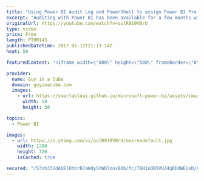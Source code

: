 ```yaml
---
title: "Using Power BI Audit Log and PowerShell to assign Power BI Pro licenses"
excerpt: "Auditing with Power BI has been available for a few months within the US and more recently within all regions except Europe and Australia as a preview. This provides auditing on certain events to understand what your organization is doing with the service.   The new activity that has been added is when"
originalUrl: https://youtube.com/watch?v=oulR910VBrU
type: video
price: Free
length: PT9M14S
publishedDateTime: 2017-01-12T21:13:14Z
heat: 50

featuredContent: "<iframe width=\"800\" height=\"500\" frameborder=\"0\" src=\"https://www.youtube.com/embed/oulR910VBrU\" allow=\"accelerometer; autoplay; encrypted-media; gyroscope; picture-in-picture\" allowfullscreen></iframe>"

provider:
  name: Guy in a Cube
  domain: guyinacube.com
  images:
    - url: https://smartableai.github.io/microsoft-power-bi/assets/images/organizations/guyinacube.com-50x50.jpg
      width: 50
      height: 50

topics:
  - Power BI

images:
  - url: https://i.ytimg.com/vi/oulR910VBrU/maxresdefault.jpg
    width: 1280
    height: 720
    isCached: true

secured: "/S3nh332dAQElKhbrB7aWdySYWDlzovB6b/fc/78H1oOB5VUZ4qRDdWEUsD/KuGgYHsS2HWMnR9KvruxItPTbiYjS04UJFXDArca3HrnRCOhWhN3qpcHbmiUcY3UEATSdVempLUoRbkVIX8cna4C7cUJAPRvAm3gNHOk6jMw1B81pinAgEZj6/8jMaNFi4FPt+sgjOLtBAmvdWNouQERlenbmkYfBqpvadhZbU4AS2Ij6R72Sc+9QMBdzs8/poHeV5D/jd8okZfpcHlPoYs0ZQ3jm3jQtsGY9mIoJPun5ChXsal2x/TM+Rzfm+7besQ+4Dz4EhAKnG1T5rPIvz9ThL9ieX0w5OmPcoPWogGTax966wUqDek0kGmcs2at2Pet5cfqxMMJdvGNhgqGSH5Kl+FTiHIJqhDcj0OLUsjW+x8=;kyKpr1Loeb1OPgIEZv8p/w=="
---
```


